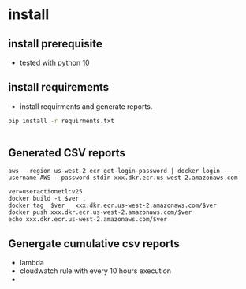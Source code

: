 
# install 

## install prerequisite  
* tested with python 10 

## install requirements  
* install requirments and generate reports.
```bash
pip install -r requirments.txt
 
```


## Generated CSV reports 

 ```
 aws --region us-west-2 ecr get-login-password | docker login --username AWS --password-stdin xxx.dkr.ecr.us-west-2.amazonaws.com

ver=useractionetl:v25
docker build -t $ver .
docker tag  $ver   xxx.dkr.ecr.us-west-2.amazonaws.com/$ver
docker push xxx.dkr.ecr.us-west-2.amazonaws.com/$ver
echo xxx.dkr.ecr.us-west-2.amazonaws.com/$ver

 ```

## Genergate cumulative csv reports
* lambda
* cloudwatch rule with every 10 hours execution
* 